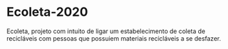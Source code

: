 # Ecoleta-2020
Ecoleta, projeto com intuito de ligar um estabelecimento de coleta de recicláveis com pessoas que possuiem materiais recicláveis a se desfazer.
